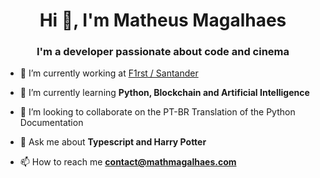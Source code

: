 <h1 align="center">Hi 👋, I'm Matheus Magalhaes</h1>
<h3 align="center">I'm a developer passionate about code and cinema</h3>

- 🔭 I’m currently working at [F1rst / Santander](https://www.f1rst.com.br/first/#we-are-f1rst)

- 🌱 I’m currently learning **Python, Blockchain and Artificial Intelligence**

- 👯 I’m looking to collaborate on the PT-BR Translation of the Python Documentation

- 💬 Ask me about **Typescript and Harry Potter**

- 📫 How to reach me **contact@mathmagalhaes.com**
